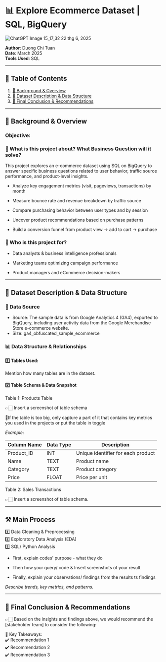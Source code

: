 # 📊 Explore Ecommerce Dataset | SQL, BigQuery 

![ChatGPT Image 15_17_32 22 thg 6, 2025](https://github.com/user-attachments/assets/c3229216-4711-472e-a44d-f43257134274)

**Author**: Duong Chi Tuan  
**Date**: March 2025  
**Tools Used**: SQL

---

## 📑 Table of Contents  
1. [📌 Background & Overview](#-background--overview)  
2. [📂 Dataset Description & Data Structure](#-dataset-description--data-structure)  
3. [🔎 Final Conclusion & Recommendations](#-final-conclusion--recommendations)

---

## 📌 Background & Overview  

### Objective:
### 📖 What is this project about? What Business Question will it solve?

This project explores an e-commerce dataset using SQL on BigQuery to answer specific business questions related to user behavior, traffic source performance, and product-level insights. 

- Analyze key engagement metrics (visit, pageviews, transactions) by month 

- Measure bounce rate and revenue breakdown by traffic source

- Compare purchasing behavior between user types and by session

- Uncover product recommendations based on purchase patterns

- Build a conversion funnel from product view → add to cart → purchase

### 👤 Who is this project for?  

- Data analysts & business intelligence professionals

- Marketing teams optimizing campaign performance

- Product managers and eCommerce decision-makers
 
---

## 📂 Dataset Description & Data Structure  

### 📌 Data Source  
- Source: The sample data is from Google Analytics 4 (GA4), exported to BigQuery, including user activity data from the Google Merchandise Store e-commerce website.  
- Size: ga4_obfuscated_sample_ecommerce

### 📊 Data Structure & Relationships  

#### 1️⃣ Tables Used:  
Mention how many tables are in the dataset.  

#### 2️⃣ Table Schema & Data Snapshot  

Table 1: Products Table  

👉🏻 Insert a screenshot of table schema 

📌If the table is too big, only capture a part of it that contains key metrics you used in the projects or put the table in toggle

 _Example:_

| Column Name | Data Type | Description |  
|-------------|----------|-------------|  
| Product_ID  | INT      | Unique identifier for each product |  
| Name        | TEXT     | Product name |  
| Category    | TEXT     | Product category |  
| Price       | FLOAT    | Price per unit |  


Table 2: Sales Transactions  

👉🏻 Insert a screenshot of table schema.


---

## ⚒️ Main Process

1️⃣ Data Cleaning & Preprocessing  
2️⃣ Exploratory Data Analysis (EDA)  
3️⃣ SQL/ Python Analysis 

- First, explain codes' purpose - what they do

- Then how your query/ code & Insert screenshots of your result

- Finally, explain your observations/ findings from the results  ts findings
  
 _Describe trends, key metrics, and patterns._  

---

## 🔎 Final Conclusion & Recommendations  

👉🏻 Based on the insights and findings above, we would recommend the [stakeholder team] to consider the following:  

📌 Key Takeaways:  
✔️ Recommendation 1  
✔️ Recommendation 2  
✔️ Recommendation 3
